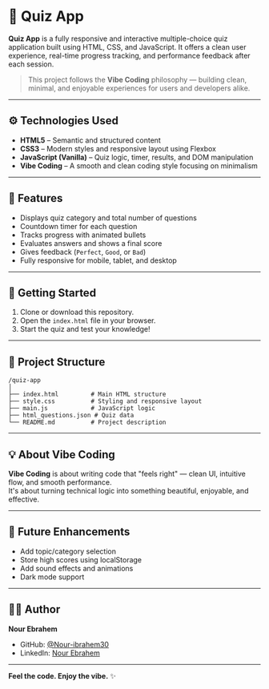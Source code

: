# 🧠 Quiz App 

**Quiz App** is a fully responsive and interactive multiple-choice quiz application built using HTML, CSS, and JavaScript. It offers a clean user experience, real-time progress tracking, and performance feedback after each session.

> This project follows the **Vibe Coding** philosophy — building clean, minimal, and enjoyable experiences for users and developers alike.

---

## ⚙️ Technologies Used

- **HTML5** – Semantic and structured content  
- **CSS3** – Modern styles and responsive layout using Flexbox  
- **JavaScript (Vanilla)** – Quiz logic, timer, results, and DOM manipulation  
- **Vibe Coding** – A smooth and clean coding style focusing on minimalism  

---

## 🧩 Features

- Displays quiz category and total number of questions  
- Countdown timer for each question  
- Tracks progress with animated bullets  
- Evaluates answers and shows a final score  
- Gives feedback (`Perfect`, `Good`, or `Bad`)  
- Fully responsive for mobile, tablet, and desktop  

---

## 🚀 Getting Started

1. Clone or download this repository.
2. Open the `index.html` file in your browser.
3. Start the quiz and test your knowledge!

---

## 📁 Project Structure

```
/quiz-app
│
├── index.html         # Main HTML structure
├── style.css          # Styling and responsive layout
├── main.js            # JavaScript logic
├── html_questions.json # Quiz data
└── README.md          # Project description
```

---

## 💡 About Vibe Coding

**Vibe Coding** is about writing code that "feels right" — clean UI, intuitive flow, and smooth performance.  
It's about turning technical logic into something beautiful, enjoyable, and effective.

---

## 🔮 Future Enhancements

- Add topic/category selection  
- Store high scores using localStorage  
- Add sound effects and animations  
- Dark mode support  

---

## 🙋‍♂️ Author

**Nour Ebrahem**

- GitHub: [@Nour-ibrahem30](https://github.com/Nour-ibrahem30)  
- LinkedIn: [Nour Ebrahem](https://www.linkedin.com/in/nour-ibrahem-499172346)  

---

**Feel the code. Enjoy the vibe.** ✨
